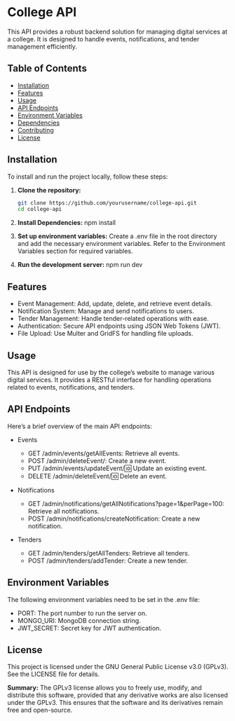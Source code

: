 # College API

This API provides a robust backend solution for managing digital services at a college. It is designed to handle events, notifications, and tender management efficiently.

## Table of Contents

- [Installation](#installation)
- [Features](#features)
- [Usage](#usage)
- [API Endpoints](#api-endpoints)
- [Environment Variables](#environment-variables)
- [Dependencies](#dependencies)
- [Contributing](#contributing)
- [License](#license)

## Installation

To install and run the project locally, follow these steps:

1. **Clone the repository:**

   ```bash
   git clone https://github.com/yourusername/college-api.git
   cd college-api

2. **Install Dependencies:**
   npm install

3. **Set up environment variables:**
   Create a .env file in the root directory and add the necessary environment variables. Refer to the Environment Variables section for required variables.

4. **Run the development server:**
   npm run dev


## Features
- Event Management: Add, update, delete, and retrieve event details.
- Notification System: Manage and send notifications to users.
- Tender Management: Handle tender-related operations with ease.
- Authentication: Secure API endpoints using JSON Web Tokens (JWT).
- File Upload: Use Multer and GridFS for handling file uploads.

## Usage
This API is designed for use by the college’s website to manage various digital services. It provides a RESTful interface for handling operations related to events, notifications, and tenders.

## API Endpoints
Here’s a brief overview of the main API endpoints:

- Events

  - GET /admin/events/getAllEvents: Retrieve all events.
  - POST /admin/deleteEvent/: Create a new event.
  - PUT /admin/events/updateEvent/:id: Update an existing event.
  - DELETE /admin/deleteEvent/:id: Delete an event.

- Notifications
  - GET /admin/notifications/getAllNotifications?page=1&perPage=100: Retrieve all notifications.
  - POST /admin/notifications/createNotification: Create a new notification.

- Tenders
  - GET /admin/tenders/getAllTenders: Retrieve all tenders.
  - POST /admin/tenders/addTender: Create a new tender.
 
 ## Environment Variables
The following environment variables need to be set in the .env file:

- PORT: The port number to run the server on.
- MONGO_URI: MongoDB connection string.
- JWT_SECRET: Secret key for JWT authentication.

## License
This project is licensed under the GNU General Public License v3.0 (GPLv3). See the LICENSE file for details.

**Summary:**
The GPLv3 license allows you to freely use, modify, and distribute this software, provided that any derivative works are also licensed under the GPLv3. This ensures that the software and its derivatives remain free and open-source.
